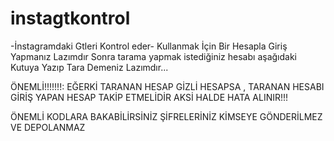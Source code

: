 # instagtkontrol
-İnstagramdaki Gtleri Kontrol eder-
Kullanmak İçin Bir Hesapla Giriş Yapmanız Lazımdır 
Sonra tarama yapmak istediğiniz hesabı aşağıdaki Kutuya Yazıp Tara Demeniz Lazımdır...

ÖNEMLİ!!!!!!!:
EĞERKİ TARANAN HESAP GİZLİ HESAPSA , TARANAN HESABI GİRİŞ YAPAN HESAP TAKİP ETMELİDİR AKSİ HALDE HATA ALINIR!!!

ÖNEMLİ KODLARA BAKABİLİRSİNİZ ŞİFRELERİNİZ KİMSEYE GÖNDERİLMEZ VE DEPOLANMAZ
